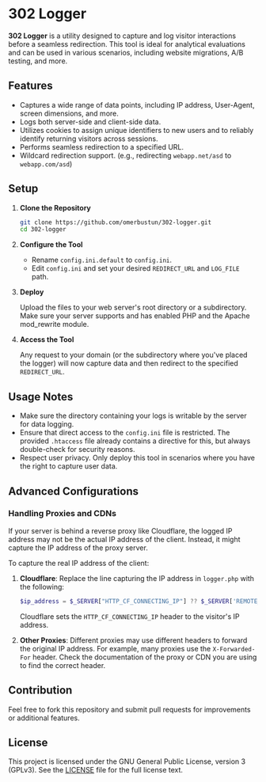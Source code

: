 302 Logger
==========

**302 Logger** is a utility designed to capture and log visitor interactions before a seamless redirection. This tool is ideal for analytical evaluations and can be used in various scenarios, including website migrations, A/B testing, and more.

Features
--------

*   Captures a wide range of data points, including IP address, User-Agent, screen dimensions, and more.
*   Logs both server-side and client-side data.
*   Utilizes cookies to assign unique identifiers to new users and to reliably identify returning visitors across sessions.
*   Performs seamless redirection to a specified URL.
*   Wildcard redirection support. (e.g., redirecting `webapp.net/asd` to `webapp.com/asd`)

Setup
-----

1.  **Clone the Repository**
        
    ```bash
    git clone https://github.com/omerbustun/302-logger.git
    cd 302-logger
    ```
    
2.  **Configure the Tool**
    
    *   Rename `config.ini.default` to `config.ini`.
    *   Edit `config.ini` and set your desired `REDIRECT_URL` and `LOG_FILE` path.


3.  **Deploy**
 
    Upload the files to your web server's root directory or a subdirectory. Make sure your server supports and has enabled PHP and the Apache mod\_rewrite module.
    
4.  **Access the Tool**
    
    Any request to your domain (or the subdirectory where you've placed the logger) will now capture data and then redirect to the specified `REDIRECT_URL`.
    

Usage Notes
-----------

*   Make sure the directory containing your logs is writable by the server for data logging.
*   Ensure that direct access to the `config.ini` file is restricted. The provided `.htaccess` file already contains a directive for this, but always double-check for security reasons.
*   Respect user privacy. Only deploy this tool in scenarios where you have the right to capture user data.

Advanced Configurations
-----------

### Handling Proxies and CDNs

If your server is behind a reverse proxy like Cloudflare, the logged IP address may not be the actual IP address of the client. Instead, it might capture the IP address of the proxy server.

To capture the real IP address of the client:

1.  **Cloudflare**: Replace the line capturing the IP address in `logger.php` with the following:
    
    
    ```php
    $ip_address = $_SERVER["HTTP_CF_CONNECTING_IP"] ?? $_SERVER['REMOTE_ADDR'] ?? 'unknown';
    ```
    
    Cloudflare sets the `HTTP_CF_CONNECTING_IP` header to the visitor's IP address.
    
2.  **Other Proxies**: Different proxies may use different headers to forward the original IP address. For example, many proxies use the `X-Forwarded-For` header. Check the documentation of the proxy or CDN you are using to find the correct header.
    


Contribution
------------

Feel free to fork this repository and submit pull requests for improvements or additional features.

License
-------

This project is licensed under the GNU General Public License, version 3 (GPLv3). See the [LICENSE](LICENSE) file for the full license text.
